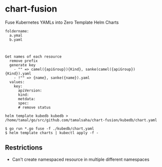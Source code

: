 # chart-fusion
Fuse Kubernetes YAMLs into Zero Template Helm Charts

```
foldername:
  a.ymal
  b.yaml



Get names of each resource
  remove prefix
  generate key
    - "" => camel({apiGroup}){Kind}, sanke(camel({apiGroup}){Kind}).yaml
    - !"" => {name}, sanke({name}).yaml
  values:
    key:
      apiVersion:
      kind: 
      metdata:
      spec:
      # remove status
```

```
helm template kubedb kubedb > /home/tamal/go/src/github.com/tamalsaha/chart-fusion/kubedb/chart.yaml
```

```
$ go run *.go fuse -f ./kubedb/chart.yaml
$ helm template charts | kubectl apply -f -
```

## Restrictions

- Can't create namespaced resource in multiple different namespaces
